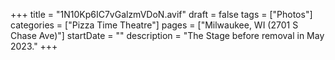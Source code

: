 +++
title = "1N10Kp6IC7vGalzmVDoN.avif"
draft = false
tags = ["Photos"]
categories = ["Pizza Time Theatre"]
pages = ["Milwaukee, WI (2701 S Chase Ave)"]
startDate = ""
description = "The Stage before removal in May 2023."
+++
